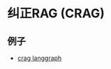 # 纠正RAG (CRAG)

## 例子

- [crag langgraph](https://github.com/langchain-ai/langgraph/blob/main/examples/rag/langgraph_crag.ipynb)
